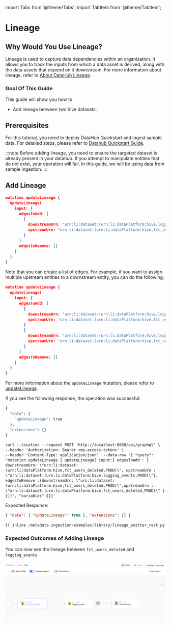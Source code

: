import Tabs from '@theme/Tabs';
import TabItem from '@theme/TabItem';

# Lineage

## Why Would You Use Lineage?

Lineage is used to capture data dependencies within an organization. It allows you to track the inputs from which a data asset is derived, along with the data assets that depend on it downstream.
For more information about lineage, refer to [About DataHub Lineage](/docs/lineage/lineage-feature-guide.md).

### Goal Of This Guide

This guide will show you how to

- Add lineage between two hive datasets.

## Prerequisites

For this tutorial, you need to deploy DataHub Quickstart and ingest sample data.
For detailed steps, please refer to [Datahub Quickstart Guide](/docs/quickstart.md).

:::note
Before adding lineage, you need to ensure the targeted dataset is already present in your datahub.
If you attempt to manipulate entities that do not exist, your operation will fail.
In this guide, we will be using data from sample ingestion.
:::

## Add Lineage

<Tabs>
<TabItem value="graphql" label="GraphQL" default>

```json
mutation updateLineage {
  updateLineage(
    input: {
      edgesToAdd: [
        {
          downstreamUrn: "urn:li:dataset:(urn:li:dataPlatform:hive,logging_events,PROD)"
          upstreamUrn: "urn:li:dataset:(urn:li:dataPlatform:hive,fct_users_deleted,PROD)"
        }
      ]
      edgesToRemove: []
    }
  )
}
```

Note that you can create a list of edges. For example, if you want to assign multiple upstream entities to a downstream entity, you can do the following.

```json
mutation updateLineage {
  updateLineage(
    input: {
      edgesToAdd: [
        {
          downstreamUrn: "urn:li:dataset:(urn:li:dataPlatform:hive,logging_events,PROD)"
          upstreamUrn: "urn:li:dataset:(urn:li:dataPlatform:hive,fct_users_deleted,PROD)"
        }
        {
          downstreamUrn: "urn:li:dataset:(urn:li:dataPlatform:hive,logging_events,PROD)"
          upstreamUrn: "urn:li:dataset:(urn:li:dataPlatform:hive,fct_users_created,PROD)"
        }
      ]
      edgesToRemove: []
    }
  )
}

```

For more information about the `updateLineage` mutation, please refer to [updateLineage](https://datahubproject.io/docs/graphql/mutations/#updatelineage).

If you see the following response, the operation was successful:

```python
{
  "data": {
    "updateLineage": true
  },
  "extensions": {}
}
```

</TabItem>
<TabItem value="curl" label="Curl">

```shell
curl --location --request POST 'http://localhost:8080/api/graphql' \
--header 'Authorization: Bearer <my-access-token>' \
--header 'Content-Type: application/json'  --data-raw '{ "query": "mutation updateLineage { updateLineage( input:{ edgesToAdd : { downstreamUrn: \"urn:li:dataset:(urn:li:dataPlatform:hive,fct_users_deleted,PROD)\", upstreamUrn : \"urn:li:dataset:(urn:li:dataPlatform:hive,logging_events,PROD)\"}, edgesToRemove :{downstreamUrn: \"urn:li:dataset:(urn:li:dataPlatform:hive,fct_users_deleted,PROD)\",upstreamUrn : \"urn:li:dataset:(urn:li:dataPlatform:hive,fct_users_deleted,PROD)\" } })}", "variables":{}}'
```

Expected Response:

```json
{ "data": { "updateLineage": true }, "extensions": {} }
```

</TabItem>
<TabItem value="python" label="Python">

```python
{{ inline /metadata-ingestion/examples/library/lineage_emitter_rest.py show_path_as_comment }}
```

</TabItem>
</Tabs>

### Expected Outcomes of Adding Lineage

You can now see the lineage between `fct_users_deleted` and `logging_events`.

![lineage-added](../../imgs/apis/tutorials/lineage-added.png)

